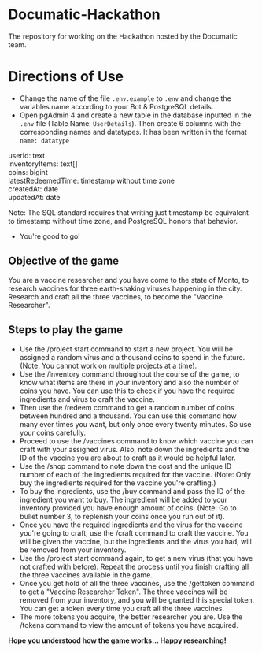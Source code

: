 # Documatic-Hackathon

The repository for working on the Hackathon hosted by the Documatic team.

# Directions of Use

- Change the name of the file `.env.example` to `.env` and change the variables name according to your Bot & PostgreSQL details.
- Open pgAdmin 4 and create a new table in the database inputted in the `.env` file (Table Name: `UserDetails`). Then create 6 columns with the corresponding names and datatypes.
It has been written in the format `name: datatype`

userId: text<br>
inventoryItems: text\[]<br>
coins: bigint<br>
latestRedeemedTime: timestamp without time zone<br>
createdAt: date<br>
updatedAt: date<br>

Note: The SQL standard requires that writing just timestamp be equivalent to timestamp without time zone, and PostgreSQL honors that behavior.

- You're good to go!

## Objective of the game

You are a vaccine researcher and you have come to the state of Monto, to research vaccines for three earth-shaking viruses happening in the city. Research and craft all the three vaccines, to become the "Vaccine Researcher".

## Steps to play the game

- Use the /project start command to start a new project. You will be assigned a random virus and a thousand coins to spend in the future. (Note: You cannot work on multiple projects at a time).
- Use the /inventory command throughout the course of the game, to know what items are there in your inventory and also the number of coins you have. You can use this to check if you have the required ingredients and virus to craft the vaccine.
- Then use the /redeem command to get a random number of coins between hundred and a thousand. You can use this command how many ever times you want, but only once every twenty minutes. So use your coins carefully.
- Proceed to use the /vaccines command to know which vaccine you can craft with your assigned virus. Also, note down the ingredients and the ID of the vaccine you are about to craft as it would be helpful later.
- Use the /shop command to note down the cost and the unique ID number of each of the ingredients required for the vaccine. (Note: Only buy the ingredients required for the vaccine you're crafting.)
- To buy the ingredients, use the /buy command and pass the ID of the ingredient you want to buy. The ingredient will be added to your inventory provided you have enough amount of coins. (Note: Go to bullet number 3, to replenish your coins once you run out of it).
- Once you have the required ingredients and the virus for the vaccine you're going to craft, use the /craft command to craft the vaccine. You will be given the vaccine, but the ingredients and the virus you had, will be removed from your inventory.
- Use the /project start command again, to get a new virus (that you have not crafted with before). Repeat the process until you finish crafting all the three vaccines available in the game.
- Once you get hold of all the three vaccines, use the /gettoken command to get a "Vaccine Researcher Token". The three vaccines will be removed from your inventory, and you will be granted this special token. You can get a token every time you craft all the three vaccines.
- The more tokens you acquire, the better researcher you are. Use the /tokens command to view the amount of tokens you have acquired.

**Hope you understood how the game works... Happy researching!**
